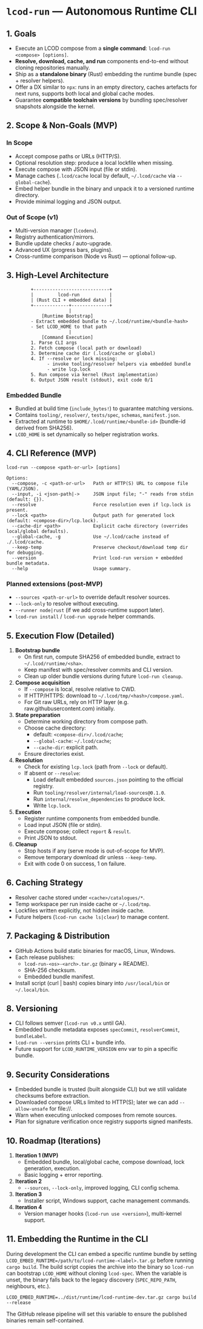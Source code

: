 # `lcod-run` — Autonomous Runtime CLI

## 1. Goals

- Execute an LCOD compose from a **single command**: `lcod-run <compose> [options]`.
- **Resolve, download, cache, and run** components end-to-end without cloning repositories manually.
- Ship as a **standalone binary** (Rust) embedding the runtime bundle (spec + resolver helpers).
- Offer a DX similar to `npx`: runs in an empty directory, caches artefacts for next runs, supports both local and global cache modes.
- Guarantee **compatible toolchain versions** by bundling spec/resolver snapshots alongside the kernel.

## 2. Scope & Non-Goals (MVP)

### In Scope

- Accept compose paths or URLs (HTTP/S).
- Optional resolution step: produce a local lockfile when missing.
- Execute compose with JSON input (file or stdin).
- Manage caches (`.lcod/cache` local by default, `~/.lcod/cache` via `--global-cache`).
- Embed helper bundle in the binary and unpack it to a versioned runtime directory.
- Provide minimal logging and JSON output.

### Out of Scope (v1)

- Multi-version manager (`lcodenv`).
- Registry authentication/mirrors.
- Bundle update checks / auto-upgrade.
- Advanced UX (progress bars, plugins).
- Cross-runtime comparison (Node vs Rust) — optional follow-up.

## 3. High-Level Architecture

```
         +----------------------------+
         |         lcod-run           |
         | (Rust CLI + embedded data) |
         +-------------+--------------+
                       |
             [Runtime Bootstrap]
         - Extract embedded bundle to ~/.lcod/runtime/<bundle-hash>
         - Set LCOD_HOME to that path
                       |
             [Command Execution]
         1. Parse CLI args
         2. Fetch compose (local path or download)
         3. Determine cache dir (.lcod/cache or global)
         4. If --resolve or lock missing:
               - invoke tooling/resolver helpers via embedded bundle
               - write lcp.lock
         5. Run compose via kernel (Rust implementation)
         6. Output JSON result (stdout), exit code 0/1
```

### Embedded Bundle

- Bundled at build time (`include_bytes!`) to guarantee matching versions.
- Contains `tooling/`, `resolver/`, `tests/spec`, `schemas`, `manifest.json`.
- Extracted at runtime to `$HOME/.lcod/runtime/<bundle-id>` (bundle-id derived from SHA256).
- `LCOD_HOME` is set dynamically so helper registration works.

## 4. CLI Reference (MVP)

```
lcod-run --compose <path-or-url> [options]

Options:
  --compose, -c <path-or-url>   Path or HTTP(S) URL to compose file (YAML/JSON).
  --input, -i <json-path|->     JSON input file; "-" reads from stdin (default: {}).
  --resolve                     Force resolution even if lcp.lock is present.
  --lock <path>                 Output path for generated lock (default: <compose-dir>/lcp.lock).
  --cache-dir <path>            Explicit cache directory (overrides local/global defaults).
  --global-cache, -g            Use ~/.lcod/cache instead of ./.lcod/cache.
  --keep-temp                   Preserve checkout/download temp dir for debugging.
  --version                     Print lcod-run version + embedded bundle metadata.
  --help                        Usage summary.
```

### Planned extensions (post-MVP)

- `--sources <path-or-url>` to override default resolver sources.
- `--lock-only` to resolve without executing.
- `--runner node|rust` (if we add cross-runtime support later).
- `lcod-run install` / `lcod-run upgrade` helper commands.

## 5. Execution Flow (Detailed)

1. **Bootstrap bundle**
   - On first run, compute SHA256 of embedded bundle, extract to `~/.lcod/runtime/<sha>`.
   - Keep manifest with spec/resolver commits and CLI version.
   - Clean up older bundle versions during future `lcod-run cleanup`.
2. **Compose acquisition**
   - If `--compose` is local, resolve relative to CWD.
   - If HTTP/HTTPS: download to `~/.lcod/tmp/<hash>/compose.yaml`.
   - For Git raw URLs, rely on HTTP layer (e.g. raw.githubusercontent.com) initially.
3. **State preparation**
   - Determine working directory from compose path.
   - Choose cache directory:
     - default: `<compose-dir>/.lcod/cache`;
     - `--global-cache`: `~/.lcod/cache`;
     - `--cache-dir`: explicit path.
   - Ensure directories exist.
4. **Resolution**
   - Check for existing `lcp.lock` (path from `--lock` or default).
   - If absent or `--resolve`:
     - Load default embedded `sources.json` pointing to the official registry.
     - Run `tooling/resolver/internal/load-sources@0.1.0`.
     - Run `internal/resolve_dependencies` to produce lock.
     - Write `lcp.lock`.
5. **Execution**
   - Register runtime components from embedded bundle.
   - Load input JSON (file or stdin).
   - Execute compose; collect `report` & `result`.
   - Print JSON to stdout.
6. **Cleanup**
   - Stop hosts if any (serve mode is out-of-scope for MVP).
   - Remove temporary download dir unless `--keep-temp`.
   - Exit with code 0 on success, 1 on failure.

## 6. Caching Strategy

- Resolver cache stored under `<cache>/catalogues/*`.
- Temp workspace per run inside cache or `~/.lcod/tmp`.
- Lockfiles written explicitly, not hidden inside cache.
- Future helpers (`lcod-run cache ls|clear`) to manage content.

## 7. Packaging & Distribution

- GitHub Actions build static binaries for macOS, Linux, Windows.
- Each release publishes:
  - `lcod-run-<os>-<arch>.tar.gz` (binary + README).
  - SHA-256 checksum.
  - Embedded bundle manifest.
- Install script (curl | bash) copies binary into `/usr/local/bin` or `~/.local/bin`.

## 8. Versioning

- CLI follows semver (`lcod-run v0.x` until GA).
- Embedded bundle metadata exposes `specCommit`, `resolverCommit`, `bundleLabel`.
- `lcod-run --version` prints CLI + bundle info.
- Future support for `LCOD_RUNTIME_VERSION` env var to pin a specific bundle.

## 9. Security Considerations

- Embedded bundle is trusted (built alongside CLI) but we still validate checksums before extraction.
- Downloaded compose URLs limited to HTTP(S); later we can add `--allow-unsafe` for file://.
- Warn when executing unlocked composes from remote sources.
- Plan for signature verification once registry supports signed manifests.

## 10. Roadmap (Iterations)

1. **Iteration 1 (MVP)**
   - Embedded bundle, local/global cache, compose download, lock generation, execution.
   - Basic logging + error reporting.
2. **Iteration 2**
   - `--sources`, `--lock-only`, improved logging, CLI config schema.
3. **Iteration 3**
   - Installer script, Windows support, cache management commands.
4. **Iteration 4**
   - Version manager hooks (`lcod-run use <version>`), multi-kernel support.

## 11. Embedding the Runtime in the CLI

During development the CLI can embed a specific runtime bundle by setting `LCOD_EMBED_RUNTIME=/path/to/lcod-runtime-<label>.tar.gz` before running `cargo build`. The build script copies the archive into the binary so `lcod-run` can bootstrap `LCOD_HOME` without cloning `lcod-spec`. When the variable is unset, the binary falls back to the legacy discovery (`SPEC_REPO_PATH`, neighbours, etc.).

```
LCOD_EMBED_RUNTIME=../dist/runtime/lcod-runtime-dev.tar.gz cargo build --release
```

The GitHub release pipeline will set this variable to ensure the published binaries remain self-contained.
